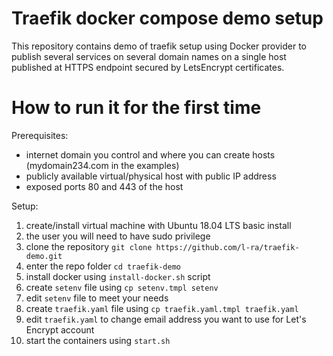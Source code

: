 # Traefik docker compose demo setup
This repository contains demo of traefik setup using Docker provider to publish several services on several domain names on a single host published at HTTPS endpoint secured by LetsEncrypt certificates.

# How to run it for the first time
Prerequisites:
* internet domain you control and where you can create hosts (mydomain234.com in the examples)
* publicly available virtual/physical host with public IP address 
* exposed ports 80 and 443 of the host

Setup:
1. create/install virtual machine with Ubuntu 18.04 LTS basic install
2. the user you will need to have sudo privilege
3. clone the repository `git clone https://github.com/l-ra/traefik-demo.git`
4. enter the repo folder `cd traefik-demo` 
3. install docker using `install-docker.sh` script
4. create `setenv` file using `cp setenv.tmpl setenv`
5. edit `setenv` file to meet your needs
6. create `traefik.yaml` file using `cp traefik.yaml.tmpl traefik.yaml`
6. edit `traefik.yaml` to change email address you want to use for Let's Encrypt account
7. start the containers using `start.sh`


